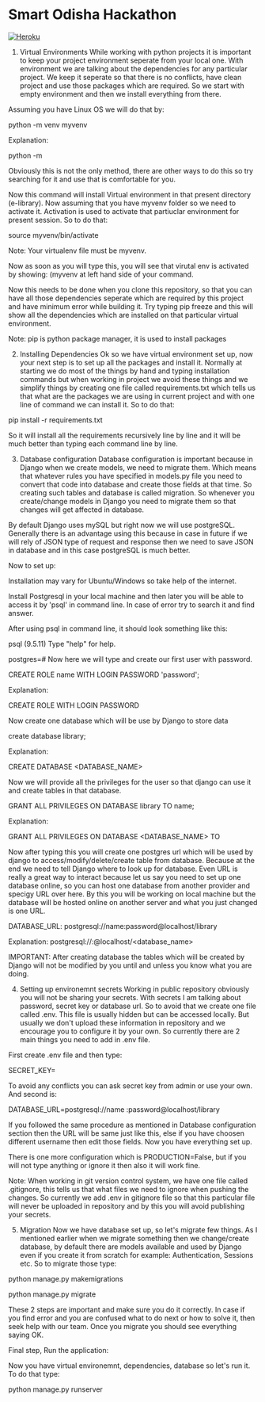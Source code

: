# Smart Odisha Hackathon

[![Heroku](http://heroku-badges.herokuapp.com/?app=soh-cyber&style=flat)](http://soh-cyber.herokuapp.com/)

1. Virtual Environments
While working with python projects it is important to keep your project environment seperate from your local one. With environment we are talking about the dependencies for any particular project. We keep it seperate so that there is no conflicts, have clean project and use those packages which are required. So we start with empty environment and then we install everything from there.

Assuming you have Linux OS we will do that by:

python -m venv myvenv

Explanation:

python -m <virtual environment> <file-name>

Obviously this is not the only method, there are other ways to do this so try searching for it and use that is comfortable for you.

Now this command will install Virtual environment in that present directory (e-library). Now assuming that you have myvenv folder so we need to activate it. Activation is used to activate that partiuclar environment for present session. So to do that:

source myvenv/bin/activate

Note: Your virtualenv file must be myvenv.

Now as soon as you will type this, you will see that virutal env is activated by showing: (myvenv at left hand side of your command.

Now this needs to be done when you clone this repository, so that you can have all those dependencies seperate which are required by this project and have minimum error while building it. Try typing pip freeze and this will show all the dependencies which are installed on that particular virtual environment.

Note: pip is python package manager, it is used to install packages

2. Installing Dependencies
Ok so we have virtual environment set up, now your next step is to set up all the packages and install it. Normally at starting we do most of the things by hand and typing installation commands but when working in project we avoid these things and we simplify things by creating one file called requirements.txt which tells us that what are the packages we are using in current project and with one line of command we can install it. So to do that:

pip install -r requirements.txt

So it will install all the requirements recursively line by line and it will be much better than typing each command line by line.

3. Database configuration
Database configuration is important because in Django when we create models, we need to migrate them. Which means that whatever rules you have specified in models.py file you need to convert that code into database and create those fields at that time. So creating such tables and database is called migration. So whenever you create/change models in Django you need to migrate them so that changes will get affected in database.

By default Django uses mySQL but right now we will use postgreSQL. Generally there is an advantage using this because in case in future if we will rely of JSON type of request and response then we need to save JSON in database and in this case postgreSQL is much better.

Now to set up:

Installation may vary for Ubuntu/Windows so take help of the internet.

Install Postgresql in your local machine and then later you will be able to access it by 'psql' in command line. In case of error try to search it and find answer.

After using psql in command line, it should look something like this:

psql (9.5.11)
Type "help" for help.

postgres=#
Now here we will type and create our first user with password.

CREATE ROLE name WITH LOGIN PASSWORD 'password';

Explanation:

CREATE ROLE <USER> WITH LOGIN PASSWORD <PASSWORD>

Now create one database which will be use by Django to store data

create database library;

Explanation:

CREATE DATABASE <DATABASE_NAME>

Now we will provide all the privileges for the user so that django can use it and create tables in that database.

GRANT ALL PRIVILEGES ON DATABASE library TO name;

Explanation:

GRANT ALL PRIVILEGES ON DATABASE <DATABASE_NAME> TO <USER>

Now after typing this you will create one postgres url which will be used by django to access/modify/delete/create table from database. Because at the end we need to tell Django where to look up for database. Even URL is really a great way to interact because let us say you need to set up one database online, so you can host one database from another provider and specigy URL over here. By this you will be working on local machine but the database will be hosted online on another server and what you just changed is one URL.

DATABASE_URL: postgresql://name:password@localhost/library

Explanation: postgresql://<user>:<password>@localhost/<database_name>

IMPORTANT: After creating database the tables which will be created by Django will not be modified by you until and unless you know what you are doing.

4. Setting up environemnt secrets
Working in public repository obviously you will not be sharing your secrets. With secrets I am talking about password, secret key or database url. So to avoid that we create one file called .env. This file is usually hidden but can be accessed locally. But usually we don't upload these information in repository and we encourage you to configure it by your own. So currently there are 2 main things you need to add in .env file.

First create .env file and then type:

SECRET_KEY=<YourSecretKey>

To avoid any conflicts you can ask secret key from admin or use your own. And second is:

DATABASE_URL=postgresql://name  :password@localhost/library

If you followed the same procedure as mentioned in Database configuration section then the URL will be same just like this, else if you have choosen different username then edit those fields. Now you have everything set up.

There is one more configuration which is PRODUCTION=False, but if you will not type anything or ignore it then also it will work fine.

Note: When working in git version control system, we have one file called .gitignore, this tells us that what files we need to ignore when pushing the changes. So currently we add .env in gitignore file so that this particular file will never be uploaded in repository and by this you will avoid publishing your secrets.

5. Migration
Now we have database set up, so let's migrate few things. As I mentioned earlier when we migrate something then we change/create database, by default there are models available and used by Django even if you create it from scratch for example: Authentication, Sessions etc. So to migrate those type:

python manage.py makemigrations

python manage.py migrate

These 2 steps are important and make sure you do it correctly. In case if you find error and you are confused what to do next or how to solve it, then seek help with our team. Once you migrate you should see everything saying OK.

Final step, Run the application:

Now you have virtual environemnt, dependencies, database so let's run it. To do that type:

python manage.py runserver
